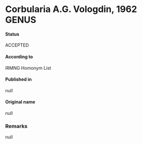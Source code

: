 # Corbularia A.G. Vologdin, 1962 GENUS

#### Status
ACCEPTED

#### According to
IRMNG Homonym List

#### Published in
null

#### Original name
null

### Remarks
null